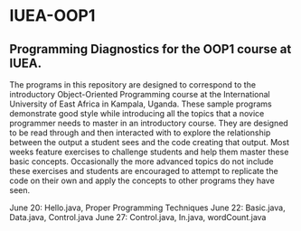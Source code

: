 # IUEA-OOP1
## Programming Diagnostics for the OOP1 course at IUEA.

The programs in this repository are designed to correspond to the introductory Object-Oriented Programming course 
at the International University of East Africa in Kampala, Uganda.  These sample programs demonstrate good style 
while introducing all the topics that a novice programmer needs to master in an introductory course.  They are 
designed to be read through and then interacted with to explore the relationship between the output a student sees
and the code creating that output.  Most weeks feature exercises to challenge students and help them master
these basic concepts.  Occasionally the more advanced topics do not include these exercises and students are 
encouraged to attempt to replicate the code on their own and apply the concepts to other programs they have seen.

June 20: Hello.java, Proper Programming Techniques
June 22: Basic.java, Data.java, Control.java
June 27: Control.java, In.java, wordCount.java

